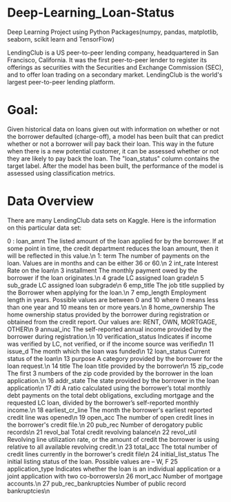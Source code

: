 # Deep-Learning_Loan-Status
Deep Learning Project using Python Packages(numpy, pandas, matplotlib, seaborn, scikit learn and TensorFlow)

LendingClub is a US peer-to-peer lending company, headquartered in San Francisco, California. It was the first peer-to-peer lender to register its offerings as securities with the Securities and Exchange Commission (SEC), and to offer loan trading on a secondary market. LendingClub is the world's largest peer-to-peer lending platform.

# Goal:
Given historical data on loans given out with information on whether or not the borrower defaulted (charge-off), a model has been built that can predict whether or not a borrower will pay back their loan. This way in the future when there is a new potential customer, it can be assessed whether or not they are likely to pay back the loan.
The "loan_status" column contains the target label. After the model has been built, the performance of the model is assessed using classification metrics.

# Data Overview

There are many LendingClub data sets on Kaggle. Here is the information on this particular data set:

0	:  loan_amnt 	The listed amount of the loan applied for by the borrower. If at some point in time, the credit department reduces the loan amount, then it will be reflected in this value.\n
1: 	term	The number of payments on the loan. Values are in months and can be either 36 or 60.\n
2	int_rate	Interest Rate on the loan\n
3	installment	The monthly payment owed by the borrower if the loan originates.\n
4	grade	LC assigned loan grade\n
5	sub_grade	LC assigned loan subgrade\n
6	emp_title	The job title supplied by the Borrower when applying for the loan.\n
7	emp_length	Employment length in years. Possible values are between 0 and 10 where 0 means less than one year and 10 means ten or more years.\n
8	home_ownership	The home ownership status provided by the borrower during registration or obtained from the credit report. Our values are: RENT, OWN, MORTGAGE, OTHER\n
9	annual_inc	The self-reported annual income provided by the borrower during registration.\n
10	verification_status	Indicates if income was verified by LC, not verified, or if the income source was verified\n
11	issue_d	The month which the loan was funded\n
12	loan_status	Current status of the loan\n
13	purpose	A category provided by the borrower for the loan request.\n
14	title	The loan title provided by the borrower\n
15	zip_code	The first 3 numbers of the zip code provided by the borrower in the loan application.\n
16	addr_state	The state provided by the borrower in the loan application\n
17	dti	A ratio calculated using the borrower’s total monthly debt payments on the total debt obligations, excluding mortgage and the requested LC loan, divided by the borrower’s self-reported monthly income.\n
18	earliest_cr_line	The month the borrower's earliest reported credit line was opened\n
19	open_acc	The number of open credit lines in the borrower's credit file.\n
20	pub_rec	Number of derogatory public records\n
21	revol_bal	Total credit revolving balance\n
22	revol_util	Revolving line utilization rate, or the amount of credit the borrower is using relative to all available revolving credit.\n
23	total_acc	The total number of credit lines currently in the borrower's credit file\n
24	initial_list_status	The initial listing status of the loan. Possible values are – W, F
25	application_type	Indicates whether the loan is an individual application or a joint application with two co-borrowers\n
26	mort_acc	Number of mortgage accounts.\n
27	pub_rec_bankruptcies	Number of public record bankruptcies\n


